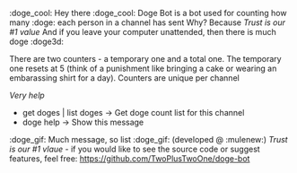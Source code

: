 :doge_cool: Hey there :doge_cool:
Doge Bot is a bot used for counting how many :doge: each person in a channel has sent
Why? Because *Trust is our #1 value*
And if you leave your computer unattended, then there is much doge :doge3d:

There are two counters - a temporary one and a total one. The temporary one resets at 5 (think of a punishment like bringing a cake or wearing an embarassing shirt for a day). Counters are unique per channel

*Very help*
- get doges | list doges -> Get doge count list for this channel
- doge help -> Show this message

:doge_gif: Much message, so list :doge_gif:
(developed @ :mulenew:)
*Trust is our #1 vlaue* - if you would like to see the source code or suggest features, feel free:
https://github.com/TwoPlusTwoOne/doge-bot